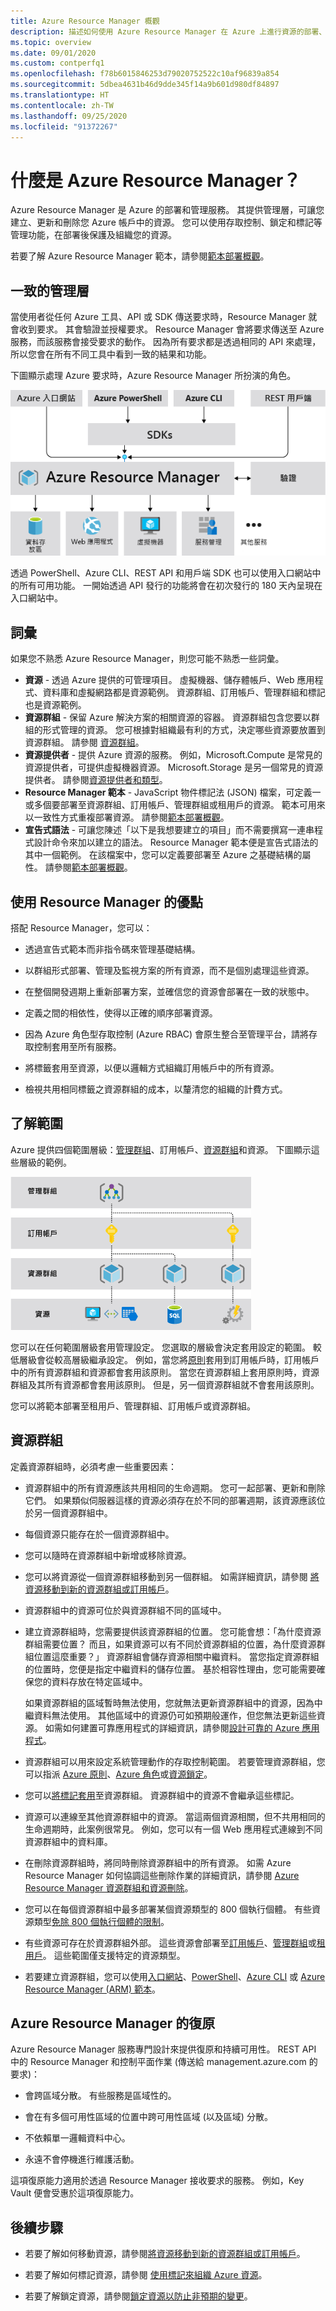 ```yaml
---
title: Azure Resource Manager 概觀
description: 描述如何使用 Azure Resource Manager 在 Azure 上進行資源的部署、管理及存取控制。
ms.topic: overview
ms.date: 09/01/2020
ms.custom: contperfq1
ms.openlocfilehash: f78b6015846253d79020752522c10af96839a854
ms.sourcegitcommit: 5dbea4631b46d9dde345f14a9b601d980df84897
ms.translationtype: HT
ms.contentlocale: zh-TW
ms.lasthandoff: 09/25/2020
ms.locfileid: "91372267"
---
```

# <a name="what-is-azure-resource-manager"></a>什麼是 Azure Resource Manager？

Azure Resource Manager 是 Azure 的部署和管理服務。 其提供管理層，可讓您建立、更新和刪除您 Azure 帳戶中的資源。 您可以使用存取控制、鎖定和標記等管理功能，在部署後保護及組織您的資源。

若要了解 Azure Resource Manager 範本，請參閱[範本部署概觀](../templates/overview.md)。

## <a name="consistent-management-layer"></a>一致的管理層

當使用者從任何 Azure 工具、API 或 SDK 傳送要求時，Resource Manager 就會收到要求。 其會驗證並授權要求。 Resource Manager 會將要求傳送至 Azure 服務，而該服務會接受要求的動作。 因為所有要求都是透過相同的 API 來處理，所以您會在所有不同工具中看到一致的結果和功能。

下圖顯示處理 Azure 要求時，Azure Resource Manager 所扮演的角色。

![Resource Manager 要求模型](./media/overview/consistent-management-layer.png)

透過 PowerShell、Azure CLI、REST API 和用戶端 SDK 也可以使用入口網站中的所有可用功能。 一開始透過 API 發行的功能將會在初次發行的 180 天內呈現在入口網站中。

## <a name="terminology"></a>詞彙

如果您不熟悉 Azure Resource Manager，則您可能不熟悉一些詞彙。

* **資源** - 透過 Azure 提供的可管理項目。 虛擬機器、儲存體帳戶、Web 應用程式、資料庫和虛擬網路都是資源範例。 資源群組、訂用帳戶、管理群組和標記也是資源範例。
* **資源群組** - 保留 Azure 解決方案的相關資源的容器。 資源群組包含您要以群組的形式管理的資源。 您可根據對組織最有利的方式，決定哪些資源要放置到資源群組。 請參閱 [資源群組](#resource-groups)。
* **資源提供者** - 提供 Azure 資源的服務。 例如，Microsoft.Compute 是常見的資源提供者，可提供虛擬機器資源。 Microsoft.Storage 是另一個常見的資源提供者。 請參閱[資源提供者和類型](resource-providers-and-types.md)。
* **Resource Manager 範本** - JavaScript 物件標記法 (JSON) 檔案，可定義一或多個要部署至資源群組、訂用帳戶、管理群組或租用戶的資源。 範本可用來以一致性方式重複部署資源。 請參閱[範本部署概觀](../templates/overview.md)。
* **宣告式語法** - 可讓您陳述「以下是我想要建立的項目」而不需要撰寫一連串程式設計命令來加以建立的語法。 Resource Manager 範本便是宣告式語法的其中一個範例。 在該檔案中，您可以定義要部署至 Azure 之基礎結構的屬性。  請參閱[範本部署概觀](../templates/overview.md)。

## <a name="the-benefits-of-using-resource-manager"></a>使用 Resource Manager 的優點

搭配 Resource Manager，您可以：

* 透過宣告式範本而非指令碼來管理基礎結構。

* 以群組形式部署、管理及監視方案的所有資源，而不是個別處理這些資源。

* 在整個開發週期上重新部署方案，並確信您的資源會部署在一致的狀態中。

* 定義之間的相依性，使得以正確的順序部署資源。

* 因為 Azure 角色型存取控制 (Azure RBAC) 會原生整合至管理平台，請將存取控制套用至所有服務。

* 將標籤套用至資源，以便以邏輯方式組織訂用帳戶中的所有資源。

* 檢視共用相同標籤之資源群組的成本，以釐清您的組織的計費方式。

## <a name="understand-scope"></a>了解範圍

Azure 提供四個範圍層級：[管理群組](../../governance/management-groups/overview.md)、訂用帳戶、[資源群組](#resource-groups)和資源。 下圖顯示這些層級的範例。

![管理層級](./media/overview/scope-levels.png)

您可以在任何範圍層級套用管理設定。 您選取的層級會決定套用設定的範圍。 較低層級會從較高層級繼承設定。 例如，當您將[原則](../../governance/policy/overview.md)套用到訂用帳戶時，訂用帳戶中的所有資源群組和資源都會套用該原則。 當您在資源群組上套用原則時，資源群組及其所有資源都會套用該原則。 但是，另一個資源群組就不會套用該原則。

您可以將範本部署至租用戶、管理群組、訂用帳戶或資源群組。

## <a name="resource-groups"></a>資源群組

定義資源群組時，必須考慮一些重要因素：

* 資源群組中的所有資源應該共用相同的生命週期。 您可一起部署、更新和刪除它們。 如果類似伺服器這樣的資源必須存在於不同的部署週期，該資源應該位於另一個資源群組中。

* 每個資源只能存在於一個資源群組中。

* 您可以隨時在資源群組中新增或移除資源。

* 您可以將資源從一個資源群組移動到另一個群組。 如需詳細資訊，請參閱 [將資源移動到新的資源群組或訂用帳戶](move-resource-group-and-subscription.md)。

* 資源群組中的資源可位於與資源群組不同的區域中。

* 建立資源群組時，您需要提供該資源群組的位置。 您可能會想：「為什麼資源群組需要位置？ 而且，如果資源可以有不同於資源群組的位置，為什麼資源群組位置這麼重要？」 資源群組會儲存資源相關中繼資料。 當您指定資源群組的位置時，您便是指定中繼資料的儲存位置。 基於相容性理由，您可能需要確保您的資料存放在特定區域中。

   如果資源群組的區域暫時無法使用，您就無法更新資源群組中的資源，因為中繼資料無法使用。 其他區域中的資源仍可如預期般運作，但您無法更新這些資源。 如需如何建置可靠應用程式的詳細資訊，請參閱[設計可靠的 Azure 應用程式](/azure/architecture/checklist/resiliency-per-service)。

* 資源群組可以用來設定系統管理動作的存取控制範圍。 若要管理資源群組，您可以指派 [Azure 原則](../../governance/policy/overview.md)、[Azure 角色](../../role-based-access-control/role-assignments-portal.md)或[資源鎖定](lock-resources.md)。

* 您可以[將標記套用](tag-resources.md)至資源群組。 資源群組中的資源不會繼承這些標記。

* 資源可以連線至其他資源群組中的資源。 當這兩個資源相關，但不共用相同的生命週期時，此案例很常見。 例如，您可以有一個 Web 應用程式連線到不同資源群組中的資料庫。

* 在刪除資源群組時，將同時刪除資源群組中的所有資源。 如需 Azure Resource Manager 如何協調這些刪除作業的詳細資訊，請參閱 [Azure Resource Manager 資源群組和資源刪除](delete-resource-group.md)。

* 您可以在每個資源群組中最多部署某個資源類型的 800 個執行個體。 有些資源類型[免除 800 個執行個體的限制](resources-without-resource-group-limit.md)。

* 有些資源可存在於資源群組外部。 這些資源會部署至[訂用帳戶](../templates/deploy-to-subscription.md)、[管理群組](../templates/deploy-to-management-group.md)或[租用戶](../templates/deploy-to-tenant.md)。 這些範圍僅支援特定的資源類型。

* 若要建立資源群組，您可以使用[入口網站](manage-resource-groups-portal.md#create-resource-groups)、[PowerShell](manage-resource-groups-powershell.md#create-resource-groups)、[Azure CLI](manage-resource-groups-cli.md#create-resource-groups) 或 [Azure Resource Manager (ARM) 範本](../templates/deploy-to-subscription.md#resource-groups)。

## <a name="resiliency-of-azure-resource-manager"></a>Azure Resource Manager 的復原

Azure Resource Manager 服務專門設計來提供復原和持續可用性。 REST API 中的 Resource Manager 和控制平面作業 (傳送給 management.azure.com 的要求)：

* 會跨區域分散。 有些服務是區域性的。

* 會在有多個可用性區域的位置中跨可用性區域 (以及區域) 分散。

* 不依賴單一邏輯資料中心。

* 永遠不會停機進行維護活動。

這項復原能力適用於透過 Resource Manager 接收要求的服務。 例如，Key Vault 便會受惠於這項復原能力。

## <a name="next-steps"></a>後續步驟

* 若要了解如何移動資源，請參閱[將資源移動到新的資源群組或訂用帳戶](move-resource-group-and-subscription.md)。

* 若要了解如何標記資源，請參閱 [使用標記來組織 Azure 資源](tag-resources.md)。

* 若要了解鎖定資源，請參閱[鎖定資源以防止非預期的變更](lock-resources.md)。
